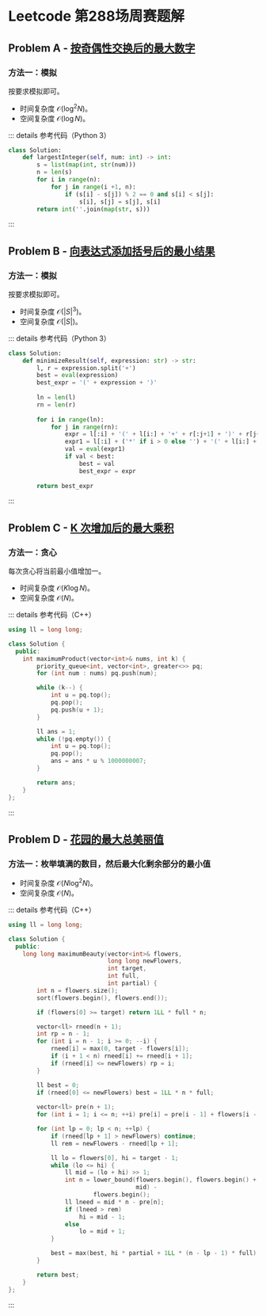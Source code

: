 # Leetcode 第288场周赛题解

## Problem A - [按奇偶性交换后的最大数字](https://leetcode.cn/problems/largest-number-after-digit-swaps-by-parity/)

### 方法一：模拟

按要求模拟即可。

- 时间复杂度 $\mathcal{O}(\log^2N)$。
- 空间复杂度 $\mathcal{O}(\log N)$。

::: details 参考代码（Python 3）

```python
class Solution:
    def largestInteger(self, num: int) -> int:
        s = list(map(int, str(num)))
        n = len(s)
        for i in range(n):
            for j in range(i +1, n):
                if (s[i] - s[j]) % 2 == 0 and s[i] < s[j]:
                    s[i], s[j] = s[j], s[i]
        return int(''.join(map(str, s)))
```

:::

## Problem B - [向表达式添加括号后的最小结果](https://leetcode.cn/problems/minimize-result-by-adding-parentheses-to-expression/)

### 方法一：模拟

按要求模拟即可。

- 时间复杂度 $\mathcal{O}(|S|^3)$。
- 空间复杂度 $\mathcal{O}(|S|)$。

::: details 参考代码（Python 3）

```python
class Solution:
    def minimizeResult(self, expression: str) -> str:
        l, r = expression.split('+')
        best = eval(expression)
        best_expr = '(' + expression + ')'
        
        ln = len(l)
        rn = len(r)
        
        for i in range(ln):
            for j in range(rn):
                expr = l[:i] + '(' + l[i:] + '+' + r[:j+1] + ')' + r[j+1:]
                expr1 = l[:i] + ('*' if i > 0 else '') + '(' + l[i:] + '+' + r[:j+1] + ')' + ('*' if j + 1 < rn else '') + r[j+1:]
                val = eval(expr1)
                if val < best:
                    best = val
                    best_expr = expr
        
        return best_expr
```

:::


## Problem C - [K 次增加后的最大乘积](https://leetcode.cn/problems/maximum-product-after-k-increments/)

### 方法一：贪心

每次贪心将当前最小值增加一。

- 时间复杂度 $\mathcal{O}(K\log N)$。
- 空间复杂度 $\mathcal{O}(N)$。

::: details 参考代码（C++）

```cpp
using ll = long long;

class Solution {
  public:
    int maximumProduct(vector<int>& nums, int k) {
        priority_queue<int, vector<int>, greater<>> pq;
        for (int num : nums) pq.push(num);

        while (k--) {
            int u = pq.top();
            pq.pop();
            pq.push(u + 1);
        }

        ll ans = 1;
        while (!pq.empty()) {
            int u = pq.top();
            pq.pop();
            ans = ans * u % 1000000007;
        }

        return ans;
    }
};
```

:::

## Problem D - [花园的最大总美丽值](https://leetcode.cn/problems/maximum-total-beauty-of-the-gardens/)

### 方法一：枚举填满的数目，然后最大化剩余部分的最小值

- 时间复杂度 $\mathcal{O}(N\log^2N)$。
- 空间复杂度 $\mathcal{O}(N)$。

::: details 参考代码（C++）

```cpp
using ll = long long;

class Solution {
  public:
    long long maximumBeauty(vector<int>& flowers,
                            long long newFlowers,
                            int target,
                            int full,
                            int partial) {
        int n = flowers.size();
        sort(flowers.begin(), flowers.end());

        if (flowers[0] >= target) return 1LL * full * n;

        vector<ll> rneed(n + 1);
        int rp = n - 1;
        for (int i = n - 1; i >= 0; --i) {
            rneed[i] = max(0, target - flowers[i]);
            if (i + 1 < n) rneed[i] += rneed[i + 1];
            if (rneed[i] <= newFlowers) rp = i;
        }

        ll best = 0;
        if (rneed[0] <= newFlowers) best = 1LL * n * full;
        
        vector<ll> pre(n + 1);
        for (int i = 1; i <= n; ++i) pre[i] = pre[i - 1] + flowers[i - 1];

        for (int lp = 0; lp < n; ++lp) {
            if (rneed[lp + 1] > newFlowers) continue;
            ll rem = newFlowers - rneed[lp + 1];

            ll lo = flowers[0], hi = target - 1;
            while (lo <= hi) {
                ll mid = (lo + hi) >> 1;
                int n = lower_bound(flowers.begin(), flowers.begin() + lp + 1,
                                    mid) -
                        flowers.begin();
                ll lneed = mid * n - pre[n];
                if (lneed > rem)
                    hi = mid - 1;
                else
                    lo = mid + 1;
            }

            best = max(best, hi * partial + 1LL * (n - lp - 1) * full);
        }

        return best;
    }
};
```

:::

<Utterances />

